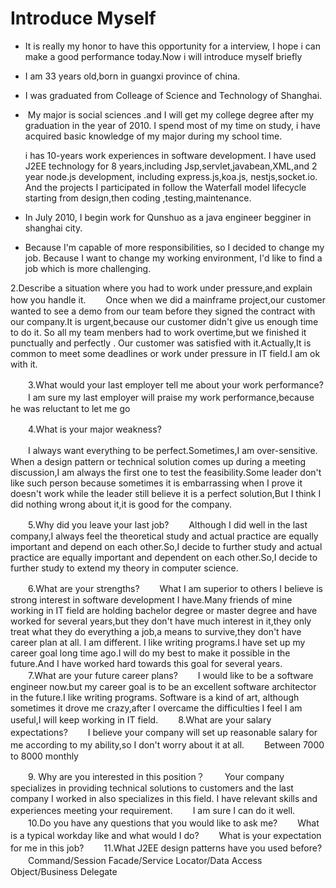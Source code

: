 # Introduce Myself

- It is really my honor to have this opportunity for a interview, I hope i can make a good performance today.Now i will introduce myself briefly

- I am 33 years old,born in guangxi province of china.

- I was graduated from Colleage of Science and Technology of Shanghai. 

- ​		My major is   social sciences .and I will get my college degree after my graduation in the year of 2010. I spend most of my time on study, i have acquired basic knowledge of my major during my school time.

  i has 10-years work experiences in software development. I have used J2EE technology for 8 years,including Jsp,servlet,javabean,XML,and 2 year node.js development, including express.js,koa.js, nestjs,socket.io.   And the projects I participated in follow the Waterfall model lifecycle starting from design,then coding ,testing,maintenance.

  

- In July 2010, I begin work for Qunshuo as a java engineer begginer in shanghai city.

- Because I'm capable of more responsibilities, so I decided to change my job. Because I want to change my working environment, I'd like to find a job which is more challenging.



2.Describe a situation where you had to work under pressure,and explain how you handle it.
　　Once when we did a mainframe project,our customer wanted to see a demo from our team before they signed the contract with our company.It is urgent,because our customer didn't give us enough time to do it. So all my team menbers had to work overtime,but we finished it punctually and perfectly . Our customer was satisfied with it.Actually,It is common to meet some deadlines or work under pressure in IT field.I am ok with it.

　　3.What would your last employer tell me about your work performance?
　　I am sure my last employer will praise my work performance,because he was reluctant to let me go 

　　4.What is your major weakness?

　　I always want everything to be perfect.Sometimes,I am over-sensitive. When a design pattern or technical solution comes up during a meeting discussion,I am always the first one to test the feasibility.Some leader don't like such person because sometimes it is embarrassing when I prove it doesn't work while the leader still believe it is a perfect solution,But I think I did nothing wrong about it,it is good for the company.

　　5.Why did you leave your last job?
　　Although I did well in the last company,I always feel the theoretical study and actual practice are equally important and depend on each other.So,I decide to further study and actual practice are equally important and dependent on each other.So,I decide to further study to extend my theory in computer science.

　　6.What are your strengths?
　　What I am superior to others I believe is strong interest in software development I have.Many friends of mine working in IT field are holding bachelor degree or master degree and have worked for several years,but they don't have much interest in it,they only treat what they do everything a job,a means to survive,they don't have career plan at all. I am different. I like writing programs.I have set up my career goal long time ago.I will do my best to make it possible in the future.And I have worked hard towards this goal for several years.
　　7.What are your future career plans?
　　I would like to be a software engineer now.but my career goal is to be an excellent software architector in the future.I like writing programs. Software is a kind of art, although sometimes it drove me crazy,after I overcame the difficulties I feel I am useful,I will keep working in IT field.
　　8.What are your salary expectations?
　　I believe your company will set up reasonable salary for me according to my ability,so I don't worry about it at all.
　　Between 7000 to 8000 monthly

　　9. Why are you interested in this position？
　　Your company specializes in providing technical solutions to customers and the last company I worked in also specializes in this field. I have relevant skills and experiences meeting your requirement.
　　I am sure I can do it well.
　　10.Do you have any questions that you would like to ask me?
　　What is a typical workday like and what would I do?
　　What is your expectation for me in this job?
　　11.What J2EE design patterns have you used before?
　　Command/Session Facade/Service Locator/Data Access Object/Business Delegate